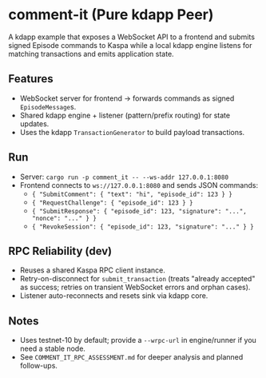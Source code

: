 # comment-it (Pure kdapp Peer)

A kdapp example that exposes a WebSocket API to a frontend and submits signed Episode commands to Kaspa while a local kdapp engine listens for matching transactions and emits application state.

## Features
- WebSocket server for frontend → forwards commands as signed `EpisodeMessage`s.
- Shared kdapp engine + listener (pattern/prefix routing) for state updates.
- Uses the kdapp `TransactionGenerator` to build payload transactions.

## Run
- Server: `cargo run -p comment_it -- --ws-addr 127.0.0.1:8080`
- Frontend connects to `ws://127.0.0.1:8080` and sends JSON commands:
  - `{ "SubmitComment": { "text": "hi", "episode_id": 123 } }`
  - `{ "RequestChallenge": { "episode_id": 123 } }`
  - `{ "SubmitResponse": { "episode_id": 123, "signature": "...", "nonce": "..." } }`
  - `{ "RevokeSession": { "episode_id": 123, "signature": "..." } }`

## RPC Reliability (dev)
- Reuses a shared Kaspa RPC client instance.
- Retry-on-disconnect for `submit_transaction` (treats "already accepted" as success; retries on transient WebSocket errors and orphan cases).
- Listener auto-reconnects and resets sink via kdapp core.

## Notes
- Uses testnet-10 by default; provide a `--wrpc-url` in engine/runner if you need a stable node.
- See `COMMENT_IT_RPC_ASSESSMENT.md` for deeper analysis and planned follow-ups.
